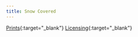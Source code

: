 ```yaml
---
title: Snow Covered
---
```

[Prints](https://pixels.com/featured/snow-covered-brady-lane.html){:target="_blank"}
[Licensing](https://licensing.pixels.com/featured/snow-covered-brady-lane.html){:target="_blank"}